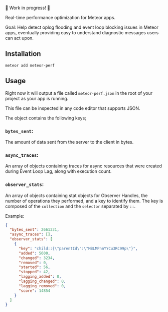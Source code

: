:construction: Work in progress! :construction:

Real-time performance optimization for Meteor apps.

Goal: Help detect oplog flooding and event loop blocking issues in Meteor apps, eventually providing easy to understand diagnostic messages users can act upon.

## Installation

```shell
meteor add meteor-perf
```

## Usage

Right now it will output a file called `meteor-perf.json` in the root of your project as your app is running.

This file can be inspected in any code editor that supports JSON.

The object contains the following keys;

### `bytes_sent`:

The amount of data sent from the server to the client in bytes.

### `async_traces`:

An array of objects containing traces for async resources that were created during Event Loop Lag, along with execution count.

### `observer_stats`:

An array of objects containing stat objects for Observer Handles,
the number of operations they performed, and a key to identify them.
The key is composed of the `collection` and the `selector` separated by `::`.

Example:

```json
{
  "bytes_sent": 2661331,
  "async_traces": [],
  "observer_stats": [
    {
      "key": "child::{\"parentId\":\"MBLMPnnYYCu3RC99p\"}",
      "added": 5600,
      "changed": 3234,
      "removed": 0,
      "started": 56,
      "stopped": 42,
      "lagging_added": 0,
      "lagging_changed": 0,
      "lagging_removed": 0,
      "score": 14854
    }
  ]
}
```
